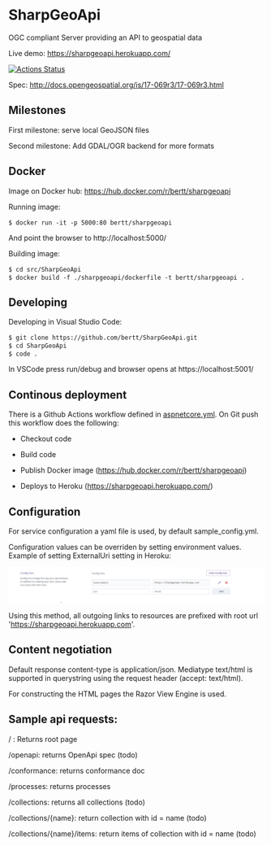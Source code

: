 # SharpGeoApi

OGC compliant Server providing an API to geospatial data 

Live demo: https://sharpgeoapi.herokuapp.com/

[![Actions Status](https://github.com/bertt/SharpGeoApi/workflows/SharpGeoApi%20build/badge.svg)](https://github.com/bertt/SharpGeoApi/actions)

Spec: http://docs.opengeospatial.org/is/17-069r3/17-069r3.html

## Milestones

First milestone: serve local GeoJSON files 

Second milestone: Add GDAL/OGR backend for more formats 

## Docker 

Image on Docker hub: https://hub.docker.com/r/bertt/sharpgeoapi

Running image:

```
$ docker run -it -p 5000:80 bertt/sharpgeoapi 
```

And point the browser to http://localhost:5000/

Building image: 

```
$ cd src/SharpGeoApi
$ docker build -f ./sharpgeoapi/dockerfile -t bertt/sharpgeoapi .
```

## Developing

Developing in Visual Studio Code:

```
$ git clone https://github.com/bertt/SharpGeoApi.git
$ cd SharpGeoApi
$ code .
```

In VSCode press run/debug and browser opens at https://localhost:5001/

## Continous deployment

There is a Github Actions workflow defined in [aspnetcore.yml](.github/workflows/aspnetcore.yml). On Git push
this workflow does the following:

- Checkout code

- Build code

- Publish Docker image (https://hub.docker.com/r/bertt/sharpgeoapi)

- Deploys to Heroku (https://sharpgeoapi.herokuapp.com/)

## Configuration

For service configuration a yaml file is used, by default sample_config.yml.

Configuration values can be overriden by setting environment values. Example of setting ExternalUri setting
in Heroku:

![alt text](external_uri_settings.png "External Uri settings")

Using this method, all outgoing links to resources are prefixed with root url 'https://sharpgeoapi.herokuapp.com'.

## Content negotiation

Default response content-type is application/json. Mediatype text/html is supported in querystring using the request header (accept: text/html).

For constructing the HTML pages the Razor View Engine is used.

## Sample api requests:

/ : Returns root page

/openapi: returns OpenApi spec (todo)

/conformance: returns conformance doc

/processes: returns processes 

/collections: returns all collections (todo)

/collections/{name}: return collection with id = name (todo)

/collections/{name}/items: return items of collection with id = name (todo)
